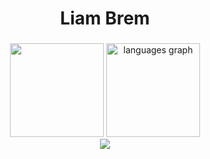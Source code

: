 <h1 align="center">Liam Brem</h1>

###

###
  
<div align="center">
  <img src="https://github-readme-stats.vercel.app/api?username=liambrem&theme=nord" height="150" />
  <img src="https://github-readme-stats.vercel.app/api/top-langs?locale=en&hide_title=false&layout=compact&card_width=320&langs_count=6&theme=nord&hide_border=false&username=LiamBrem" height="150" alt="languages graph"  />
</div>
  


<div align="center">
<a href="#"><img src="https://komarev.com/ghpvc/?username=LiamBrem&color=00b4a6&label=Profile%20Views"></a>
</div>


<div align="left">
</div>





</div>

###
